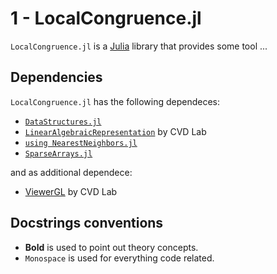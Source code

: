 # 1 - LocalCongruence.jl

`LocalCongruence.jl` is a [Julia](http://julialang.org) library that provides some tool ...


## Dependencies

`LocalCongruence.jl` has the following dependeces:
 - [```DataStructures.jl```](https://github.com/JuliaCollections/DataStructures.jl)
 - [```LinearAlgebraicRepresentation```](https://github.com/cvdlab/LinearAlgebraicRepresentation.jl) by CVD Lab
 - [```using NearestNeighbors.jl```](https://github.com/KristofferC/NearestNeighbors.jl)
 - [```SparseArrays.jl```](https://github.com/JuliaLang/julia/tree/master/stdlib/SparseArrays)

and as additional dependece:
 - [ViewerGL](https://github.com/cvdlab/ViewerGL.jl) by CVD Lab


## Docstrings conventions

 - **Bold** is used to point out theory concepts.
 - `Monospace` is used for everything code related.
